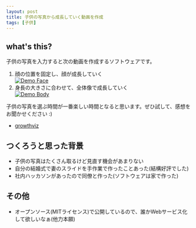```yaml
---
layout: post
title: 子供の写真から成長していく動画を作成
tags: [子供]
---
```


## what's this?

子供の写真を入力すると次の動画を作成するソフトウェアです。

1. 顔の位置を固定し、顔が成長していく  
   [![Demo Face](https://raw.githubusercontent.com/wiki/knjcode/growthviz/samples/mosaic_face.gif)](https://raw.githubusercontent.com/wiki/knjcode/growthviz/samples/mosaic_face.mp4)
2. 身長の大きさに合わせて、全体像で成長していく  
   [![Demo Body](https://raw.githubusercontent.com/wiki/knjcode/growthviz/samples/mosaic_body.gif)](https://raw.githubusercontent.com/wiki/knjcode/growthviz/samples/mosaic_body.mp4)

子供の写真を選ぶ時間が一番楽しい時間となると思います。ぜひ試して、感想をお聞かせください :) 

* [growthviz](https://github.com/knjcode/growthviz) 

## つくろうと思った背景

* 子供の写真はたくさん取るけど見直す機会があまりない
* 自分の結婚式で妻のスライドを手作業で作ったことあった(結構好評でした)
* 社内ハッカソンがあったので同僚と作った(ソフトウェアは家で作った)

## その他

* オープンソース(MITライセンス)で公開しているので、誰かWebサービス化して欲しいなぁ(他力本願)